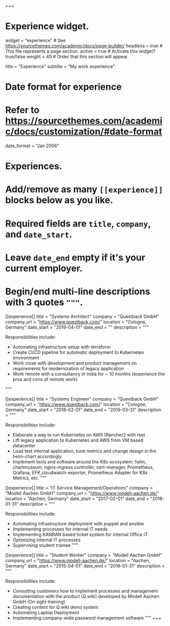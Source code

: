 +++
# Experience widget.
widget = "experience"  # See https://sourcethemes.com/academic/docs/page-builder/
headless = true  # This file represents a page section.
active = true  # Activate this widget? true/false
weight = 40  # Order that this section will appear.

title = "Experience"
subtitle = "My work experience"

# Date format for experience
#   Refer to https://sourcethemes.com/academic/docs/customization/#date-format
date_format = "Jan 2006"

# Experiences.
#   Add/remove as many `[[experience]]` blocks below as you like.
#   Required fields are `title`, `company`, and `date_start`.
#   Leave `date_end` empty if it's your current employer.
#   Begin/end multi-line descriptions with 3 quotes `"""`.
[[experience]]
  title = "Systems Architect"
  company = "Questback GmbH"
  company_url = "https://www.questback.com/"
  location = "Cologne, Germany"
  date_start = "2019-04-01"
  date_end = ""
  description = """
  
  Responsibilities include:
  
  * Automating infrastructure setup with terraform
  * Create CI/CD pipeline for automatic deployment to Kubernetes environment
  * Work close with development and product management  on requirements for modernization of legacy application
  * Work remote with a consultancy in India for ~ 10 months (experience the pros and cons of remote work)

  """

[[experience]]
  title = "Systems Engineer"
  company = "Questback GmbH"
  company_url = "https://www.questback.com/"
  location = "Cologne, Germany"
  date_start = "2018-02-01"
  date_end = "2019-03-31"
  description = """

  Responsibilities include:

  * Elaborate a way to run Kubernetes on AWS (Rancher2 with rke)
  * Lift legacy application to Kubernetes and AWS from VM based datacenter
  * Load test internal application,  tune metrics and change design in the helm-chart accordingly
  * Implement tools and software around the K8s ecosystem: helm, chartmuseum, nginx-ingress controller, cert-manager, Prometheus, Grafana, EFK,cloudwatch-exporter, Prometheus Adapter for K8s Metrics, etc.
  """


[[experience]]
  title = "IT Service Management/Operations"
  company = "Modell Aachen GmbH"
  company_url = "https://www.modell-aachen.de/"
  location = "Aachen, Germany"
  date_start = "2017-02-01"
  date_end = "2018-01-31"
  description = """

  Responsibilities include:

  * Automating infrastructure deployment with puppet and ansible
  * Implementing processes for internal IT needs
  * Implementing KANBAN based ticket system for internal Office IT
  * Optimizing internal IT processes
  * Supervising student trainee
  """

[[experience]]
  title = "Student Worker"
  company = "Modell Aachen GmbH"
  company_url = "https://www.modell-aachen.de/"
  location = "Aachen, Germany"
  date_start = "2015-04-01"
  date_end = "2016-01-31"
  description = """

  Responsibilities include:

  * Consulting customers how to implement processes and management documentation with the product (Q.wiki) developed by Modell Aachen GmbH (On sight training)
  * Creating content for Q.wiki demo system
  * Automating Laptop Deployment
  * Implementing company-wide password management software
  """
+++
